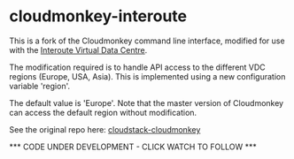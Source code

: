 # cloudmonkey-interoute

This is a fork of the Cloudmonkey command line interface, modified for use with the [Interoute Virtual Data Centre](http://cloudstore.interoute.com/main/WhatInterouteVDC).

The modification required is to handle API access to the different VDC regions (Europe, USA, Asia). This is implemented using a new configuration variable 'region'. 

The default value is 'Europe'. Note that the master version of Cloudmonkey can access the default region without modification.

See the original repo here: [cloudstack-cloudmonkey](https://github.com/apache/cloudstack-cloudmonkey)

*** CODE UNDER DEVELOPMENT - CLICK WATCH TO FOLLOW ***
